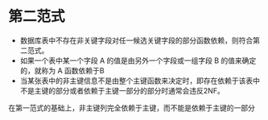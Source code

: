 # 第二范式

* 数据库表中不存在非关键字段对任一候选关键字段的部分函数依赖，则符合第二范式。
* 如果一个表中某一个字段 A 的值是由另外一个字段或一组字段 B 的值来确定的，就称为 A 函数依赖于B
* 当某张表中的非主键信息不是由整个主键函数来决定时，即存在依赖于该表中不是主键的部分或者依赖于主键一部分的部分时通常会违反2NF。

在第一范式的基础上，非主键列完全依赖于主键，而不能是依赖于主键的一部分

